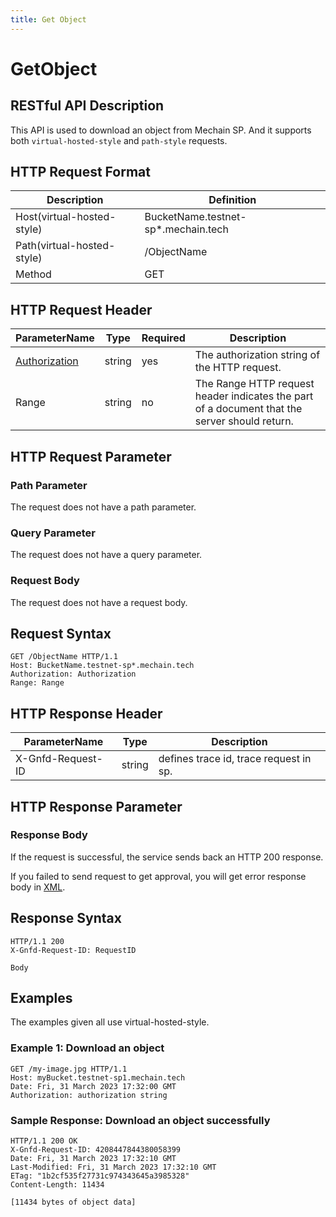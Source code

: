 ```yaml
---
title: Get Object
---
```


# GetObject

## RESTful API Description

This API is used to download an object from Mechain SP. And it supports both `virtual-hosted-style` and `path-style` requests.

## HTTP Request Format

| Description                | Definition                          |
| -------------------------- | ----------------------------------- |
| Host(virtual-hosted-style) | BucketName.testnet-sp*.mechain.tech |
| Path(virtual-hosted-style) | /ObjectName                         |
| Method                     | GET                                 |

## HTTP Request Header

| ParameterName                                    | Type   | Required | Description                                                                                   |
| ------------------------------------------------ | ------ | -------- | --------------------------------------------------------------------------------------------- |
| [Authorization](/README.md#authorization-header) | string | yes      | The authorization string of the HTTP request.                                                 |
| Range                                            | string | no       | The Range HTTP request header indicates the part of a document that the server should return. |

## HTTP Request Parameter

### Path Parameter

The request does not have a path parameter.

### Query Parameter

The request does not have a query parameter.

### Request Body

The request does not have a request body.

## Request Syntax

```HTTP
GET /ObjectName HTTP/1.1
Host: BucketName.testnet-sp*.mechain.tech
Authorization: Authorization
Range: Range
```

## HTTP Response Header

| ParameterName     | Type   | Description                            |
| ----------------- | ------ | -------------------------------------- |
| X-Gnfd-Request-ID | string | defines trace id, trace request in sp. |

## HTTP Response Parameter

### Response Body

If the request is successful, the service sends back an HTTP 200 response.

If you failed to send request to get approval, you will get error response body in [XML](./sp_response.md#sp-error-response).

## Response Syntax

```HTTP
HTTP/1.1 200
X-Gnfd-Request-ID: RequestID

Body
```

## Examples

The examples given all use virtual-hosted-style.

### Example 1: Download an object

```HTTP
GET /my-image.jpg HTTP/1.1
Host: myBucket.testnet-sp1.mechain.tech
Date: Fri, 31 March 2023 17:32:00 GMT
Authorization: authorization string
```

### Sample Response: Download an object successfully

```HTTP
HTTP/1.1 200 OK
X-Gnfd-Request-ID: 4208447844380058399
Date: Fri, 31 March 2023 17:32:10 GMT
Last-Modified: Fri, 31 March 2023 17:32:10 GMT
ETag: "1b2cf535f27731c974343645a3985328"
Content-Length: 11434

[11434 bytes of object data]
```
